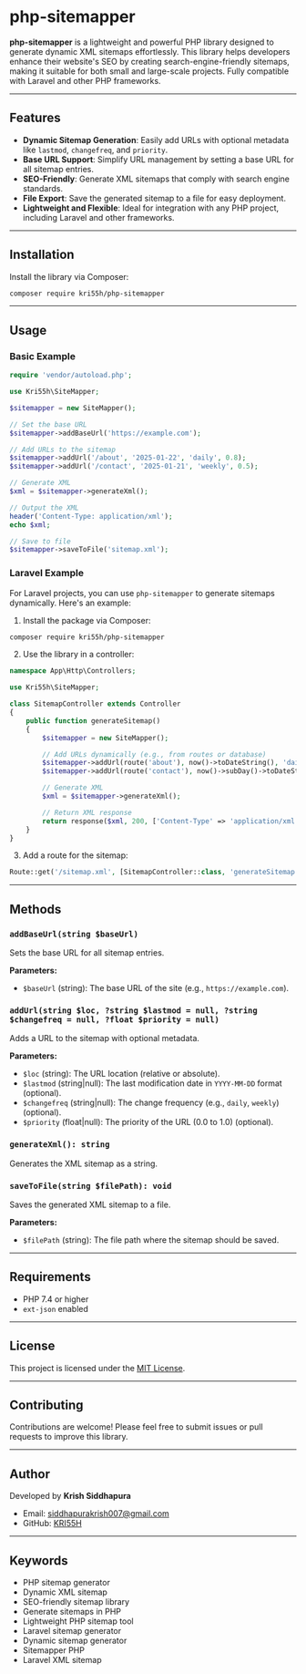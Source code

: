 # php-sitemapper

**php-sitemapper** is a lightweight and powerful PHP library designed to generate dynamic XML sitemaps effortlessly. This library helps developers enhance their website's SEO by creating search-engine-friendly sitemaps, making it suitable for both small and large-scale projects. Fully compatible with Laravel and other PHP frameworks.

---

## Features

- **Dynamic Sitemap Generation**: Easily add URLs with optional metadata like `lastmod`, `changefreq`, and `priority`.
- **Base URL Support**: Simplify URL management by setting a base URL for all sitemap entries.
- **SEO-Friendly**: Generate XML sitemaps that comply with search engine standards.
- **File Export**: Save the generated sitemap to a file for easy deployment.
- **Lightweight and Flexible**: Ideal for integration with any PHP project, including Laravel and other frameworks.

---

## Installation

Install the library via Composer:

```bash
composer require kri55h/php-sitemapper
```

---

## Usage

### Basic Example

```php
require 'vendor/autoload.php';

use Kri55h\SiteMapper;

$sitemapper = new SiteMapper();

// Set the base URL
$sitemapper->addBaseUrl('https://example.com');

// Add URLs to the sitemap
$sitemapper->addUrl('/about', '2025-01-22', 'daily', 0.8);
$sitemapper->addUrl('/contact', '2025-01-21', 'weekly', 0.5);

// Generate XML
$xml = $sitemapper->generateXml();

// Output the XML
header('Content-Type: application/xml');
echo $xml;

// Save to file
$sitemapper->saveToFile('sitemap.xml');
```

### Laravel Example

For Laravel projects, you can use `php-sitemapper` to generate sitemaps dynamically. Here's an example:

1. Install the package via Composer:

```bash
composer require kri55h/php-sitemapper
```

2. Use the library in a controller:

```php
namespace App\Http\Controllers;

use Kri55h\SiteMapper;

class SitemapController extends Controller
{
    public function generateSitemap()
    {
        $sitemapper = new SiteMapper();

        // Add URLs dynamically (e.g., from routes or database)
        $sitemapper->addUrl(route('about'), now()->toDateString(), 'daily', 0.8);
        $sitemapper->addUrl(route('contact'), now()->subDay()->toDateString(), 'weekly', 0.5);

        // Generate XML
        $xml = $sitemapper->generateXml();

        // Return XML response
        return response($xml, 200, ['Content-Type' => 'application/xml']);
    }
}
```

3. Add a route for the sitemap:

```php
Route::get('/sitemap.xml', [SitemapController::class, 'generateSitemap']);
```

---

## Methods

### `addBaseUrl(string $baseUrl)`
Sets the base URL for all sitemap entries.

**Parameters:**
- `$baseUrl` (string): The base URL of the site (e.g., `https://example.com`).

### `addUrl(string $loc, ?string $lastmod = null, ?string $changefreq = null, ?float $priority = null)`
Adds a URL to the sitemap with optional metadata.

**Parameters:**
- `$loc` (string): The URL location (relative or absolute).
- `$lastmod` (string|null): The last modification date in `YYYY-MM-DD` format (optional).
- `$changefreq` (string|null): The change frequency (e.g., `daily`, `weekly`) (optional).
- `$priority` (float|null): The priority of the URL (0.0 to 1.0) (optional).

### `generateXml(): string`
Generates the XML sitemap as a string.

### `saveToFile(string $filePath): void`
Saves the generated XML sitemap to a file.

**Parameters:**
- `$filePath` (string): The file path where the sitemap should be saved.

---

## Requirements

- PHP 7.4 or higher
- `ext-json` enabled

---

## License

This project is licensed under the [MIT License](LICENSE).

---

## Contributing

Contributions are welcome! Please feel free to submit issues or pull requests to improve this library.

---

## Author

Developed by **Krish Siddhapura**

- Email: siddhapurakrish007@gmail.com
- GitHub: [KRI55H](https://github.com/KRI55H)

---

## Keywords

- PHP sitemap generator
- Dynamic XML sitemap
- SEO-friendly sitemap library
- Generate sitemaps in PHP
- Lightweight PHP sitemap tool
- Laravel sitemap generator
- Dynamic sitemap generator
- Sitemapper PHP
- Laravel XML sitemap

